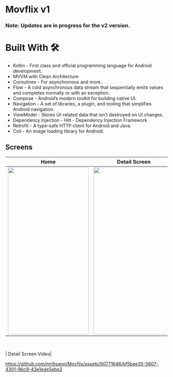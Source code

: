 # Movflix v1

### Note: Updates are in progress for the v2 version.

# Built With 🛠

 - Kotlin - First class and official programming language for Android development.
 - MVVM with Clean Architecture
 - Coroutines - For asynchronous and more..
 - Flow - A cold asynchronous data stream that sequentially emits values and completes normally or with an exception.
 - Compose - Android’s modern toolkit for building native UI.
 - Navigation - A set of libraries, a plugin, and tooling that simplifies Android navigation.
 - ViewModel - Stores UI-related data that isn't destroyed on UI changes.
 - Dependency Injection - Hilt - Dependency Injection Framework
 - Retrofit - A type-safe HTTP client for Android and Java.
 - Coil - An image loading library for Android.

## Screens

| Home  | Detail Screen |
| ----- | ------------ |
|<img src="https://github.com/mrihsann/Movflix/assets/90771646/ff442fc0-467f-4e4e-b4bf-e8362a24ef2a" width="250" height="520"/>|<img src="https://github.com/mrihsann/Movflix/assets/90771646/b328b8d9-db4d-4c43-a5f7-0443472cf386" width="250" height="520"/>|

</br>

| Detail Screen Video|

https://github.com/mrihsann/Movflix/assets/90771646/bf5bee35-5607-4301-9bc9-43e1ede5ebe2
